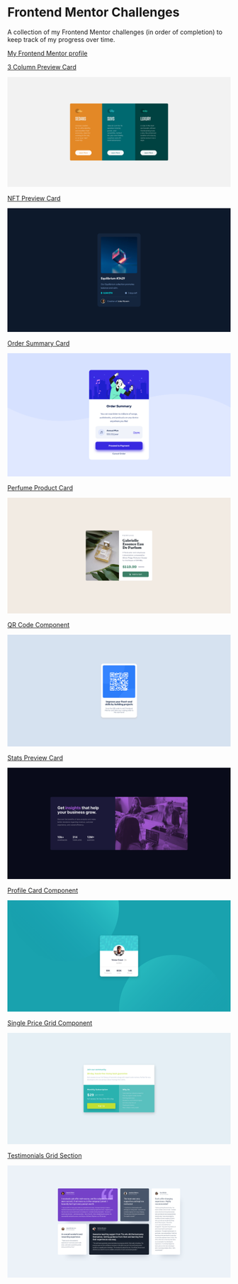 # Frontend Mentor Challenges

A collection of my Frontend Mentor challenges (in order of completion) to keep track of my progress over time.

[My Frontend Mentor profile](https://www.frontendmentor.io/profile/lukeramljak)

[3 Column Preview Card](/3-col-preview-card/)

![](./3-col-preview-card/screenshot.png)

[NFT Preview Card](/nft-preview-card/)

![](./nft-preview-card/screenshot.png)

[Order Summary Card](/order-summary-card/)

![](./order-summary-card/screenshot.png)

[Perfume Product Card](/perfume-product-card/)

![](./perfume-product-card/screenshot.png)

[QR Code Component](/qr-code-component/)

![](./qr-code-component/screenshot.png)

[Stats Preview Card](/stats-preview-card/)

![](./stats-preview-card-component/screenshot.png)

[Profile Card Component](/profile-card-component/)

![](./profile-card-component/screenshot.png)

[Single Price Grid Component](/single-price-grid-component/)

![](./single-price-grid-component/screenshot.png)

[Testimonials Grid Section](/testimonials-grid-section/)

![](./testimonials-grid-section/screenshot.png)
